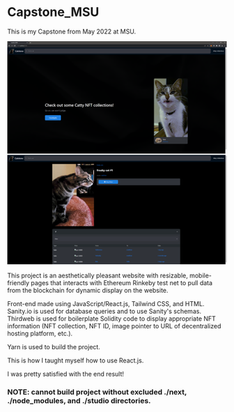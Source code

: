 # Capstone_MSU
This is my Capstone from May 2022 at MSU.

![image of homepage](https://github.com/0xMatthew/Capstone_MSU/blob/main/demo.png?raw=true)
![image of card information page](https://github.com/0xMatthew/Capstone_MSU/blob/main/demo2.png?raw=true)

This project is an aesthetically pleasant website with resizable, mobile-friendly pages that interacts with Ethereum Rinkeby test net to pull data from the blockchain for dynamic display on the website.

Front-end made using JavaScript/React.js, Tailwind CSS, and HTML. Sanity.io is used for database queries and to use Sanity's schemas. Thirdweb is used for boilerplate Solidity code to display appropriate NFT information (NFT collection, NFT ID, image pointer to URL of decentralized hosting platform, etc.).

Yarn is used to build the project.

This is how I taught myself how to use React.js.

I was pretty satisfied with the end result!

### NOTE: cannot build project without excluded ./next, ./node_modules, and ./studio directories.
